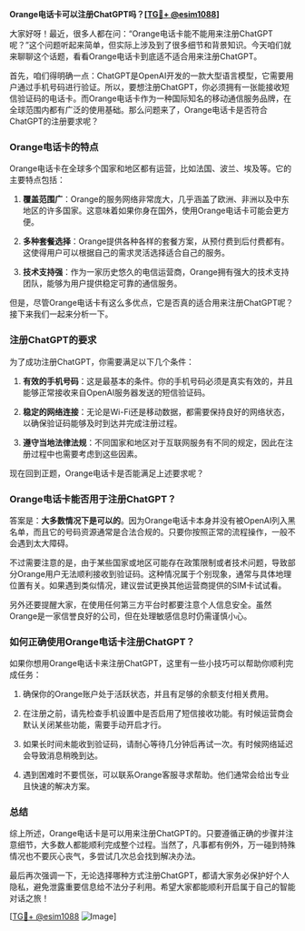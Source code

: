 **Orange电话卡可以注册ChatGPT吗？[[TG💪+ @esim1088](https://t.me/s/esim1088)]**

大家好呀！最近，很多人都在问：“Orange电话卡能不能用来注册ChatGPT呢？”这个问题听起来简单，但实际上涉及到了很多细节和背景知识。今天咱们就来聊聊这个话题，看看Orange电话卡到底适不适合用来注册ChatGPT。

首先，咱们得明确一点：ChatGPT是OpenAI开发的一款大型语言模型，它需要用户通过手机号码进行验证。所以，要想注册ChatGPT，你必须拥有一张能接收短信验证码的电话卡。而Orange电话卡作为一种国际知名的移动通信服务品牌，在全球范围内都有广泛的使用基础。那么问题来了，Orange电话卡是否符合ChatGPT的注册要求呢？

### Orange电话卡的特点

Orange电话卡在全球多个国家和地区都有运营，比如法国、波兰、埃及等。它的主要特点包括：

1. **覆盖范围广**：Orange的服务网络非常庞大，几乎涵盖了欧洲、非洲以及中东地区的许多国家。这意味着如果你身在国外，使用Orange电话卡可能会更方便。
   
2. **多种套餐选择**：Orange提供各种各样的套餐方案，从预付费到后付费都有。这使得用户可以根据自己的需求灵活选择适合自己的服务。

3. **技术支持强**：作为一家历史悠久的电信运营商，Orange拥有强大的技术支持团队，能够为用户提供稳定可靠的通信服务。

但是，尽管Orange电话卡有这么多优点，它是否真的适合用来注册ChatGPT呢？接下来我们一起来分析一下。

### 注册ChatGPT的要求

为了成功注册ChatGPT，你需要满足以下几个条件：

1. **有效的手机号码**：这是最基本的条件。你的手机号码必须是真实有效的，并且能够正常接收来自OpenAI服务器发送的短信验证码。

2. **稳定的网络连接**：无论是Wi-Fi还是移动数据，都需要保持良好的网络状态，以确保验证码能够及时到达并完成注册过程。

3. **遵守当地法律法规**：不同国家和地区对于互联网服务有不同的规定，因此在注册过程中也需要考虑到这些因素。

现在回到正题，Orange电话卡是否能满足上述要求呢？

### Orange电话卡能否用于注册ChatGPT？

答案是：**大多数情况下是可以的**。因为Orange电话卡本身并没有被OpenAI列入黑名单，而且它的号码资源通常是合法合规的。只要你按照正常的流程操作，一般不会遇到太大障碍。

不过需要注意的是，由于某些国家或地区可能存在政策限制或者技术问题，导致部分Orange用户无法顺利接收到验证码。这种情况属于个别现象，通常与具体地理位置有关。如果遇到类似情况，建议尝试更换其他运营商提供的SIM卡试试看。

另外还要提醒大家，在使用任何第三方平台时都要注意个人信息安全。虽然Orange是一家信誉良好的公司，但在处理敏感信息时仍需谨慎小心。

### 如何正确使用Orange电话卡注册ChatGPT？

如果你想用Orange电话卡来注册ChatGPT，这里有一些小技巧可以帮助你顺利完成任务：

1. 确保你的Orange账户处于活跃状态，并且有足够的余额支付相关费用。

2. 在注册之前，请先检查手机设置中是否启用了短信接收功能。有时候运营商会默认关闭某些功能，需要手动开启才行。

3. 如果长时间未能收到验证码，请耐心等待几分钟后再试一次。有时候网络延迟会导致消息稍晚到达。

4. 遇到困难时不要慌张，可以联系Orange客服寻求帮助。他们通常会给出专业且快速的解决方案。

### 总结

综上所述，Orange电话卡是可以用来注册ChatGPT的。只要遵循正确的步骤并注意细节，大多数人都能顺利完成整个过程。当然了，凡事都有例外，万一碰到特殊情况也不要灰心丧气，多尝试几次总会找到解决办法。

最后再次强调一下，无论选择哪种方式注册ChatGPT，都请大家务必保护好个人隐私，避免泄露重要信息给不法分子利用。希望大家都能顺利开启属于自己的智能对话之旅！

[[TG💪+ @esim1088](https://t.me/s/esim1088) ![Image](https://i.postimg.cc/4NQfJmqS/Snipaste-2025-05-13-00-14-12.png)]